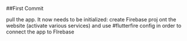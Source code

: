 ##First Commit

pull the app. It now needs to be initialized: create Firebase proj ont the website (activate various services) and use
#flutterfire config
in order to connect the app to FIrebase

